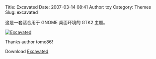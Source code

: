 Title: Excavated
Date: 2007-03-14 08:41
Author: toy
Category: Themes
Slug: excavated

这是一套适合用于 GNOME 桌面环境的 GTK2 主题。

[![Excavated](http://i.linuxtoy.org/i/2007/03/excavated_s.png)](http://i.linuxtoy.org/i/2007/03/excavated.png)

Thanks author tome86!

Download
[Excavated](http://www.gnome-look.org/content/show.php?content=54525)
